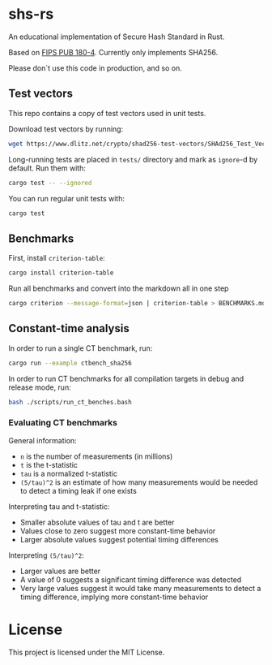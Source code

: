 # shs-rs

An educational implementation of Secure Hash Standard in Rust.

Based on [FIPS PUB 180-4](https://nvlpubs.nist.gov/nistpubs/FIPS/NIST.FIPS.180-4.pdf). Currently only implements SHA256.

Please don`t use this code in production, and so on.

## Test vectors

This repo contains a copy of test vectors used in unit tests.

Download test vectors by running:

```bash
wget https://www.dlitz.net/crypto/shad256-test-vectors/SHAd256_Test_Vectors.txt .
```

Long-running tests are placed in `tests/` directory and mark as `ignore`-d by default. Run them with:

```bash
cargo test -- --ignored
```

You can run regular unit tests with:

```bash
cargo test
```

## Benchmarks

First, install `criterion-table`:

```bash
cargo install criterion-table
```

Run all benchmarks and convert into the markdown all in one step

```bash
cargo criterion --message-format=json | criterion-table > BENCHMARKS.md
```

## Constant-time analysis

In order to run a single CT benchmark, run:

```bash
cargo run --example ctbench_sha256
```

In order to run CT benchmarks for all compilation targets in debug and release mode, run:

```bash
bash ./scripts/run_ct_benches.bash 
```

### Evaluating CT benchmarks

General information:

- `n` is the number of measurements (in millions)
- `t` is the t-statistic
- `tau` is a normalized t-statistic
- `(5/tau)^2` is an estimate of how many measurements would be needed to detect a timing leak if one exists

Interpreting tau and t-statistic:

- Smaller absolute values of tau and t are better
- Values close to zero suggest more constant-time behavior
- Larger absolute values suggest potential timing differences

Interpreting `(5/tau)^2`:

- Larger values are better
- A value of 0 suggests a significant timing difference was detected
- Very large values suggest it would take many measurements to detect a timing difference, implying more
  constant-time behavior

# License

This project is licensed under the MIT License.